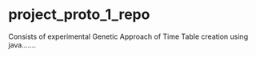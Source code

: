 # project_proto_1_repo
Consists of experimental Genetic Approach of Time Table creation using java.......
